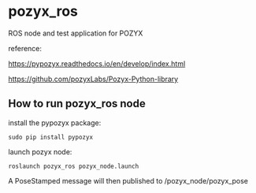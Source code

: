 # pozyx_ros

ROS node and test application for POZYX

reference:

https://pypozyx.readthedocs.io/en/develop/index.html

https://github.com/pozyxLabs/Pozyx-Python-library

## How to run pozyx_ros node

install the pypozyx package:
  
    sudo pip install pypozyx
    
launch pozyx node:

    roslaunch pozyx_ros pozyx_node.launch

A PoseStamped message will then published to /pozyx_node/pozyx_pose
